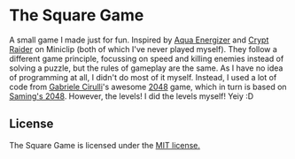 # The Square Game
A small game I made just for fun. Inspired by [Aqua Energizer](http://www.miniclip.com/games/aqua-energizer/de/#t-c-f-C) and [Crypt Raider](http://www.miniclip.com/xplore/game-crypt-raider/de/#t-c-f-C) on Miniclip (both of which I've never played myself). They follow a different game principle, focussing on speed and killing enemies instead of solving a puzzle, but the rules of gameplay are the same. As I have no idea of programming at all, I didn't do most of it myself. Instead, I used a lot of code from [Gabriele Cirulli](http://gabrielecirulli.com/)'s awesome [2048](https://gabrielecirulli.github.io/2048/) game, which in turn is based on [Saming's 2048](http://saming.fr/p/2048/). However, the levels! I did the levels myself! Yeiy :D

## License
The Square Game is licensed under the [MIT license.](https://github.com/gabrielecirulli/2048/blob/master/LICENSE.txt)
